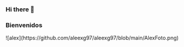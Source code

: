 ### Hi there 👋

<!--
**aleexg97/aleexg97** is a ✨ _special_ ✨ repository because its `README.md` (this file) appears on your GitHub profile.

Here are some ideas to get you started:

- 🔭 I’m currently working on ...
- 🌱 I’m currently learning ...
- 👯 I’m looking to collaborate on ...
- 🤔 I’m looking for help with ...
- 💬 Ask me about ...
- 📫 How to reach me: ...
- 😄 Pronouns: ...
- ⚡ Fun fact: ...
-->

<html>
  <div>
    <h3>Bienvenidos</h3>
    ![alex](https://github.com/aleexg97/aleexg97/blob/main/AlexFoto.png)
  </div>
</html>
